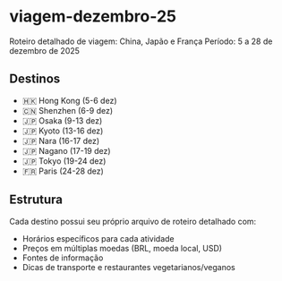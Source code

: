 # viagem-dezembro-25

Roteiro detalhado de viagem: China, Japão e França
Período: 5 a 28 de dezembro de 2025

## Destinos
- 🇭🇰 Hong Kong (5-6 dez)
- 🇨🇳 Shenzhen (6-9 dez)
- 🇯🇵 Osaka (9-13 dez)
- 🇯🇵 Kyoto (13-16 dez)
- 🇯🇵 Nara (16-17 dez)
- 🇯🇵 Nagano (17-19 dez)
- 🇯🇵 Tokyo (19-24 dez)
- 🇫🇷 Paris (24-28 dez)

## Estrutura
Cada destino possui seu próprio arquivo de roteiro detalhado com:
- Horários específicos para cada atividade
- Preços em múltiplas moedas (BRL, moeda local, USD)
- Fontes de informação
- Dicas de transporte e restaurantes vegetarianos/veganos

